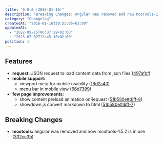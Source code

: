 ```yaml
---
title: "0.8.0 (2016-01-16)"
description: "Breaking Changes: Angular was removed and now MooTools-1.5.2 is in use."
category: "Changelog"
createdAt: "2016-01-16T20:51:05+01:00"
updatedAt:
  - "2022-09-15T06:07:29+02:00"
  - "2023-07-02T12:45:10+02:00"
position: 1
---
```


## Features
* **request:** JSON request to load content data from json files ([497afbf])
* **mobile support:**
  - viewport meta for mobile usability ([16d2a43])
  - menu bar in mobile view ([66d7399])
* **few page improvements:**
  - show content preload animation onRequest ([51b580e#diff-8])
  - showdown.js convert markdown to html ([51b580e#diff-7])

## Breaking Changes
* **mootools:** angular was removed and now mootools-1.5.2 is in use ([332cc3b])

[51b580e]: https://github.com/MrIsaacs/manic/commit/51b580eecdb57f8dec14d56368346c215a6ba1f7
[497afbf]: https://github.com/MrIsaacs/manic/commit/497afbf5cfb7876cd502ef7bbf977fe06ea51af9
[66d7399]: https://github.com/MrIsaacs/manic/commit/66d7399564c59e2f405993904b131c31d28f2251
[16d2a43]: https://github.com/MrIsaacs/manic/commit/16d2a43d26bfb162dec7a220c2f3a8c020617e45
[332cc3b]: https://github.com/MrIsaacs/manic/commit/332cc3b2afabaef3ded85bf06c81d74c51dd1cbe
[51b580e#diff-7]: https://github.com/MrIsaacs/manic/commit/51b580eecdb57f8dec14d56368346c215a6ba1f7#diff-7
[51b580e#diff-8]: https://github.com/MrIsaacs/manic/commit/51b580eecdb57f8dec14d56368346c215a6ba1f7#diff-8
